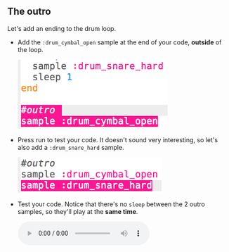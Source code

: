 ## The outro

Let's add an ending to the drum loop.

+ Add the `:drum_cymbal_open` sample at the end of your code, **outside** of the loop.
    
    ![képernyőkép](images/drum-outro-1.png)

+ Press run to test your code. It doesn't sound very interesting, so let's also add a `:drum_snare_hard` sample.
    
    ![screenshot](images/drum-outro-2.png)

+ Test your code. Notice that there's no `sleep` between the 2 outro samples, so they'll play at the **same time**.
    
    <div id="audio-preview" class="pdf-hidden">
      <audio controls preload> <source src="resources/drums-outro.mp3" type="audio/mpeg"> Your browser does not support the <code>audio</code> element. </audio>
    </div>